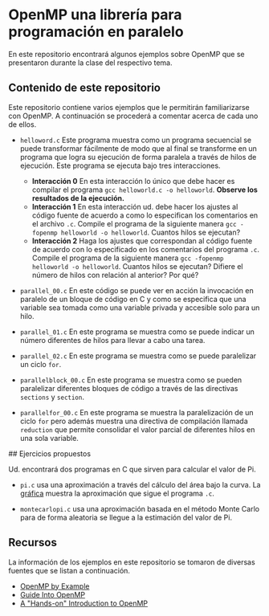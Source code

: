 # OpenMP una librería para programación en paralelo

En este repositorio encontrará algunos ejemplos sobre OpenMP que se presentaron durante la clase del respectivo tema.

## Contenido de este repositorio

Este repositorio contiene varios ejemplos que le permitirán familiarizarse con OpenMP. 
A continuación se procederá a comentar acerca de cada uno de ellos.

* `helloword.c` Este programa muestra como un programa secuencial se puede transformar fácilmente de modo que al final se transforme en un programa que logra su ejecución de forma paralela a través de hilos de ejecución.
Este programa se ejecuta bajo tres interacciones.
	* **Interacción 0** En esta interacción lo único que debe hacer es compilar el programa `gcc helloworld.c -o helloworld`. **Observe los resultados de la ejecución.**
	* **Interacción 1** En esta interacción ud. debe hacer los ajustes al código fuente de acuerdo a como lo especifican los comentarios en el archivo `.c`. Compile el programa de la siguiente manera `gcc -fopenmp helloworld -o helloworld`. Cuantos hilos se ejecutan?
	* **Interacción 2** Haga los ajustes que correspondan al código fuente de acuerdo con lo especificado en los comentarios del programa `.c`. Compile el programa de la siguiente manera `gcc -fopenmp helloworld -o helloworld`. Cuantos hilos se ejecutan? Difiere el número de hilos con relación al anterior? Por qué?

* `parallel_00.c` En este código se puede ver en acción la invocación en paralelo de un bloque de código en C y como se especifica que una variable sea tomada como una variable privada y accesible solo para un hilo.

* `parallel_01.c` En este programa se muestra como se puede indicar un número diferentes de hilos para llevar a cabo una tarea. 

* `parallel_02.c` En este programa se muestra como se puede paralelizar un ciclo `for`. 

* `parallelblock_00.c` En este programa se muestra como se pueden paralelizar diferentes bloques de código a través de las directivas `sections` y `section`. 

* `parallelfor_00.c` En este programa se muestra la paralelización de un ciclo `for` pero además muestra una directiva de compilación llamada `reduction` que permite consolidar el valor parcial de diferentes hilos en una sola variable.

## Ejercicios propuestos

Ud. encontrará dos programas en C que sirven para calcular el valor de Pi.

* `pi.c` usa una aproximación a través del cálculo del área bajo la curva. La [gráfica](https://drive.google.com/open?id=0B7n65I8SStKXZXRZdnRxMlV2V00) muestra la aproximación que sigue el programa `.c`.

* `montecarlopi.c` usa una aproximación basada en el método Monte Carlo para de forma aleatoria se llegue a la estimación del valor de Pi.

## Recursos

La información de los ejemplos en este repositorio se tomaron de diversas fuentes que se listan a continuación.

* [OpenMP by Example](http://people.math.umass.edu/~johnston/PHI_WG_2014/OpenMPSlides_tamu_sc.pdf)
* [Guide Into OpenMP](http://bisqwit.iki.fi/story/howto/openmp/)
* [A "Hands-on" Introduction to OpenMP](http://openmp.org/mp-documents/omp-hands-on-SC08.pdf)

